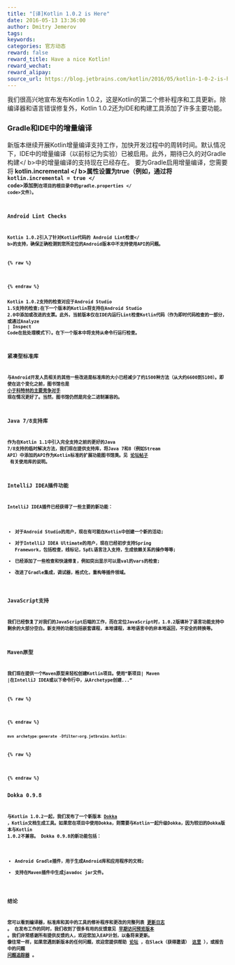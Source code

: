 ```yaml
---
title: "[译]Kotlin 1.0.2 is Here"
date: 2016-05-13 13:36:00
author: Dmitry Jemerov
tags:
keywords:
categories: 官方动态
reward: false
reward_title: Have a nice Kotlin!
reward_wechat:
reward_alipay:
source_url: https://blog.jetbrains.com/kotlin/2016/05/kotlin-1-0-2-is-here/
---
```


我们很高兴地宣布发布Kotlin 1.0.2，这是Kotlin的第二个修补程序和工具更新。除编译器和语言错误修复外，Kotlin 1.0.2还为IDE和构建工具添加了许多主要功能。
### Gradle和IDE中的增量编译

新版本继续开展Kotlin增量编译支持工作，加快开发过程中的周转时间。默认情况下，IDE中的增量编译（以前标记为实验）已被启用。此外，期待已久的对Gradle构建</ b>中的增量编译的支持现在已经存在。
要为Gradle启用增量编译，您需要将<b> kotlin.incremental </ b>属性设置为true（例如，通过将<code> kotlin.incremental = true </ code>添加到<code>在项目的根目录中的gradle.properties </ code>文件）。
### Android Lint Checks

Kotlin 1.0.2引入了针对Kotlin代码的<b> Android Lint检查</ b>的支持，确保正确检测到您所定位的Android版本中不支持使用API​​的问题。

{% raw %}
<p><span id="more-3865"></span></p>
{% endraw %}

Kotlin 1.0.2支持的检查对应于Android Studio 1.5支持的检查;在下一个版本的Kotlin将支持在Android Studio 2.0中添加或改进的支票。此外，当前版本仅在IDE内运行Lint检查Kotlin代码（作为即时代码检查的一部分，或通过Analyze | Inspect Code在批处理模式下）。在下一个版本中将支持从命令行运行检查。
### 紧凑型标准库

与Android开发人员相关的其他一些改进是标准库的大小已经减少了约1500种方法（从大约6600到5100）。即使在这个变化之前，图书馆也是 [小于科特林的主要竞争对手](https://github.com/SidneyXu/AndroidDemoIn4Languages) 现在情况更好了。当然，图书馆仍然是完全二进制兼容的。
### Java 7/8支持库

作为在Kotlin 1.1中引入完全支持之前的更好的Java 7/8支持的临时解决方法，我们现在提供支持库，将Java 7和8（例如Stream API）中添加的API作为Kotlin标准的扩展功能图书馆类。见 [论坛帖子](https://discuss.kotlinlang.org/t/jdk7-8-features-in-kotlin-1-0/1625)  有关使用库的说明。
### IntelliJ IDEA插件功能

IntelliJ IDEA插件已经获得了一些主要的新功能：

* 对于Android Studio的用户，现在有可能在Kotlin中创建一个新的活动;
* 对于IntelliJ IDEA Ultimate的用户，现在已经初步支持Spring Framework，包括检查，线标记，SpEL语言注入支持，生成依赖关系的操作等等;
* 已经添加了一些检查和快速修复，例如突出显示可以是val的vars的检查;
* 改进了Gradle集成，调试器，格式化，重构等插件领域。

### JavaScript支持

我们已经恢复了对我们的JavaScript后端的工作，而在定位JavaScript时，1.0.2版填补了语言功能支持中剩余的大部分空白。新支持的功能包括嵌套课程，本地课程，本地语言中的非本地返回，不安全的转换等。
### Maven原型

我们现在提供一个Maven原型来轻松创建Kotlin项目。使用“新项目| Maven |在IntelliJ IDEA或以下命令行中，从Archetype创建...“

{% raw %}
<p></p>
{% endraw %}

```kotlin
mvn archetype:generate -Dfilter=org.jetbrains.kotlin:
```

{% raw %}
<p></p>
{% endraw %}

### Dokka 0.9.8

与Kotlin 1.0.2一起，我们发布了一个新版本 [Dokka](https://github.com/kotlin/dokka) ，Kotlin文档生成工具。如果您在项目中使用Dokka，则需要与Kotlin一起升级Dokka，因为较旧的Dokka版本与Kotlin 1.0.2不兼容。 Dokka 0.9.8的新功能包括：

* Android Gradle插件，用于生成Android库和应用程序的文档;
* 支持在Maven插件中生成javadoc jar文件。

### 结论

您可以看到编译器，标准库和其中的工具的修补程序和更改的完整列表 [更新日志](https://github.com/JetBrains/kotlin/blob/1.0.2/ChangeLog.md) 。
在发布工作的同时，我们收到了很多有用的反馈意见 [早期访问预览版本](https://discuss.kotlinlang.org/t/kotlin-1-0-2-eap/1581) 。我们非常感谢所有提供反馈的人，欢迎您加入EAP计划，以备将来更新。
像往常一样，如果您遇到新版本的任何问题，欢迎您提供帮助 [论坛](https://discuss.kotlinlang.org/) ，在Slack（获得邀请） [这里](http://kotlinslackin.herokuapp.com/) ），或报告中的问题 [问题追踪器](https://youtrack.jetbrains.com/issues/KT) 。
